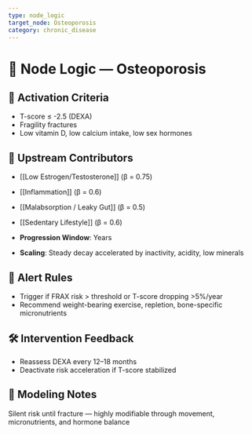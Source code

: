 ```yaml
---
type: node_logic
target_node: Osteoporosis
category: chronic_disease
---
```


# 🧠 Node Logic — Osteoporosis

## 🔑 Activation Criteria
- T-score ≤ -2.5 (DEXA)
- Fragility fractures
- Low vitamin D, low calcium intake, low sex hormones

## 🔁 Upstream Contributors
- [[Low Estrogen/Testosterone]] (β = 0.75)
- [[Inflammation]] (β = 0.6)
- [[Malabsorption / Leaky Gut]] (β = 0.5)
- [[Sedentary Lifestyle]] (β = 0.6)

- **Progression Window**: Years
- **Scaling**: Steady decay accelerated by inactivity, acidity, low minerals

## 🚨 Alert Rules
- Trigger if FRAX risk > threshold or T-score dropping >5%/year
- Recommend weight-bearing exercise, repletion, bone-specific micronutrients

## 🛠 Intervention Feedback
- Reassess DEXA every 12–18 months
- Deactivate risk acceleration if T-score stabilized

## 🧠 Modeling Notes
Silent risk until fracture — highly modifiable through movement, micronutrients, and hormone balance
